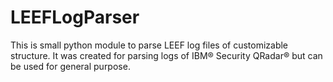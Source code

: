 # LEEFLogParser
This is small  python module to parse LEEF log files of customizable structure. 
It was created for parsing logs of IBM® Security QRadar® but can be used for general purpose. 
